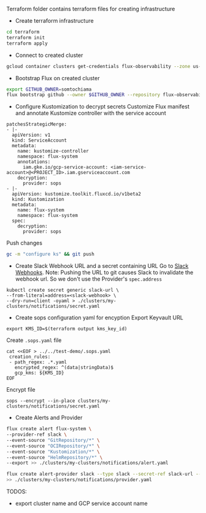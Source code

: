 Terraform folder contains terraform files for creating infrastructure

- Create terraform infrastructure
```sh
cd terraform
terraform init
terraform apply
```

- Connect to created cluster
```sh
gcloud container clusters get-credentials flux-observability --zone us-central1-c --project dx-somtoxhi
```

- Bootstrap Flux on created cluster
```sh
export GITHUB_OWNER=somtochiama
flux bootstrap github --owner $GITHUB_OWNER --repository flux-observability  --path=clusters/my-clusters
```

- Configure Kustomization to decrypt secrets
Customize Flux manifest and annotate Kustomize controller with the service account
```
patchesStrategicMerge:
- |-
  apiVersion: v1
  kind: ServiceAccount
  metadata:
    name: kustomize-controller
    namespace: flux-system
    annotations:
      iam.gke.io/gcp-service-account: <iam-service-account>@<PROJECT_ID>.iam.gserviceaccount.com
    decryption:
      provider: sops
- |-
  apiVersion: kustomize.toolkit.fluxcd.io/v1beta2
  kind: Kustomization
  metadata:
    name: flux-system
    namespace: flux-system
  spec:
    decryption:
      provider: sops
```
Push changes 
```sh
gc -m "configure ks" && git push
```

- Create Slack Webhook URL and a secret containing URL
Go to [Slack Webhooks](https://api.slack.com/messaging/webhooks).
Note: Pushing the URL to git causes Slack to invalidate the webhook url. So we don't use the Provider's `spec.address`

```
kubectl create secret generic slack-url \
--from-literal=address=<slack-webhook> \
--dry-run=client -oyaml > ./clusters/my-clusters/notifications/secret.yaml
```

- Create sops configuration yaml for encyption
Export Keyvault URL
```
export KMS_ID=$(terraform output kms_key_id)
```

Create `.sops.yaml` file

```
cat <<EOF > ../../test-demo/.sops.yaml
 creation_rules:
 - path_regex: .*.yaml
   encrypted_regex: ^(data|stringData)$
   gcp_kms: ${KMS_ID}
EOF
```

Encrypt file
```
sops --encrypt --in-place clusters/my-clusters/notifications/secret.yaml
```

- Create Alerts and Provider
```sh
flux create alert flux-system \
--provider-ref slack \
--event-source "GitRepository/*" \
--event-source "OCIRepository/*" \
--event-source "Kustomization/*" \
--event-source "HelmRepository/*" \
--export >> ./clusters/my-clusters/notifications/alert.yaml

flux create alert-provider slack --type slack --secret-ref slack-url --export \
>> ./clusters/my-clusters/notifications/provider.yaml
```

TODOS:
- export cluster name and GCP service account name

